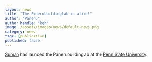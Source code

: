 ```yaml
---
layout: news
title: "The Panerubuildinglab is alive!"
author: "Paneru"
author_handle: "kgh"
image: /assets/images/news/default-news.png
category: news
tags: [publication]
published: false
---
```

[Suman] has launced the Panerubuildinglab at the [Penn State University][1].

[Suman]: /team/suman-paneru/
[1]: https://www.psu.edu/ 

